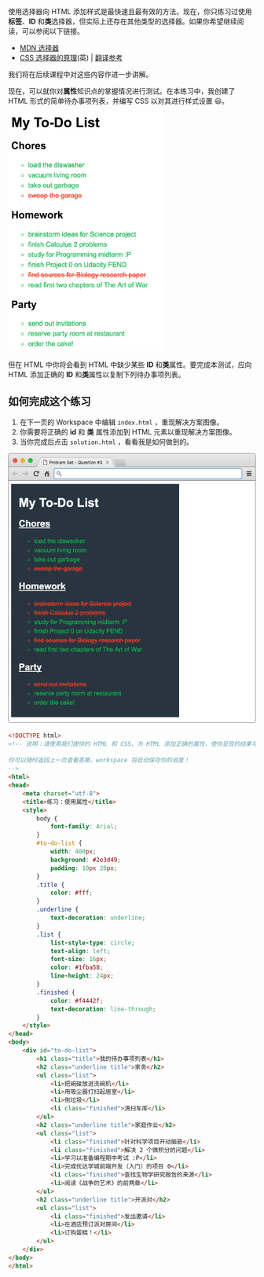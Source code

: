 使用选择器向 HTML 添加样式是最快速且最有效的方法。现在，你只练习过使用**标签**、**ID** 和**类**选择器，但实际上还存在其他类型的选择器。如果你希望继续阅读，可以参阅以下链接。

- [MDN 选择器](https://developer.mozilla.org/zh-CN/docs/Web/Guide/CSS/Getting_started/Selectors)
- [CSS 选择器的原理](https://css-tricks.com/how-css-selectors-work/)(英) | [翻译参考](https://zhuanlan.zhihu.com/p/26213764)

我们将在后续课程中对这些内容作进一步讲解。

现在，可以就你对**属性**知识点的掌握情况进行测试。在本练习中，我创建了 HTML 形式的简单待办事项列表，并编写 CSS 以对其进行样式设置 😃。

![待办事项列表](readme/20.10-04-待办事项列表.jpg)

但在 HTML 中你将会看到 HTML 中缺少某些 **ID** 和**类**属性。要完成本测试，应向 HTML 添加正确的 **ID** 和**类**属性以复制下列待办事项列表。

## 如何完成这个练习

1. 在下一页的 Workspace 中编辑 `index.html` ，重现解决方案图像。
2. 你需要将正确的 **id** 和 **类** 属性添加到 HTML 元素以重现解决方案图像。
3. 当你完成后点击 `solution.html` ，看看我是如何做到的。

![solution](readme/20.10-04-to-do-list-solution.jpg)







```html
<!DOCTYPE html>
<!-- 说明：请使用我们提供的 HTML 和 CSS，为 HTML 添加正确的属性，使你呈现的结果与上一个页面中的答案相同。 

你可以随时返回上一页查看答案，workspace 将自动保存你的进度！
-->
<html>
<head>
	<meta charset="utf-8">
	<title>练习：使用属性</title>
	<style>
        body {
            font-family: Arial; 
        }
        #to-do-list {
            width: 400px;
            background: #2e3d49;
            padding: 10px 20px;
        }
        .title {
            color: #fff;
        }
        .underline {
            text-decoration: underline;
        } 
        .list {
            list-style-type: circle;
            text-align: left;
            font-size: 16px;
            color: #1fba58;
            line-height: 24px;
        }
        .finished {
            color: #f4442f;
            text-decoration: line-through;
        }
	</style>
</head>
<body>
	<div id="to-do-list">
		<h1 class="title">我的待办事项列表</h1>
		<h2 class="underline title">家务</h2>
		<ul class="list">
			<li>把碗碟放进洗碗机</li>
			<li>用吸尘器打扫起居室</li>
			<li>倒垃圾</li>
			<li class="finished">清扫车库</li>
		</ul>
		<h2 class="underline title">家庭作业</h2>
		<ul class="list">
			<li class="finished">针对科学项目开动脑筋</li>
			<li class="finished">解决 2 个微积分的问题</li>
			<li>学习以准备编程期中考试 :P</li>
            <li>完成优达学城前端开发（入门）的项目 0</li>
			<li class="finished">查找生物学研究报告的来源</li>
			<li>阅读《战争的艺术》的前两章</li>
		</ul>
        <h2 class="underline title">开派对</h2>
        <ul class="list">
            <li class="finished">发出邀请</li>
            <li>在酒店预订派对房间</li>
            <li>订购蛋糕！</li>
        </ul>
	</div>
</body>
</html>
```


